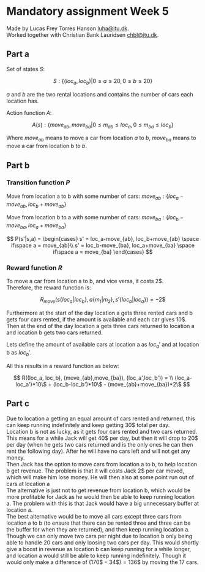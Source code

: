 # Mandatory assignment Week 5

Made by Lucas Frey Torres Hanson [luha@itu.dk](mailto:luha@itu.dk).\
Worked together with Christian Bank Lauridsen [chbl@itu.dk](mailto:chbl@itu.dk).

## Part a

Set of states $S$:

$$
S: \{(loc_a,loc_b) | 0 ≤ a ≤ 20, 0 ≤ b ≤ 20\}
$$

$a$ and $b$ are the two rental locations and contains the number of cars each location has.

Action function $A$:

$$
A(s): \{move_{ab}, move_{ba} | 0 ≤ m_{ab} ≤ loc_a, 0 ≤ m_{ba} ≤ loc_b\}
$$

Where $move_{ab}$ means to move a car from location $a$ to $b$, $move_{ba}$ means to move a car from location b to $b$.

## Part b

<!-- had a diagram which is the rent-luha.md -->

### Transition function $P$

Move from location a to b with some number of cars: $move_{ab}: \{loc_a-move_{ab}, loc_b+move_{ab}\}$

Move from location b to a with some number of cars: $move_{ba}: \{loc_b-move_{ba}, loc_a+move_{ba}\}$

$$
P(s'|s,a) = \begin{cases} 
  s' = loc_a-move_{ab}, loc_b+move_{ab} \space if\space a = move_{ab}\\
  s' = loc_b-move_{ba}, loc_a+move_{ba} \space if\space a = move_{ba}
\end{cases}
$$

### Reward function $R$

To move a car from location a to b, and vice versa, it costs 2$.\
Therefore, the reward function is:

$$
R_{move}(s\{loc_a|loc_b\},a\{m_1|m_2\},s'\{loc_b|loc_a\}) = -2\$
$$

Furthermore at the start of the day location a gets three rented cars and b gets four cars rented, if the amount is available and each car gives 10$.\
Then at the end of the day location a gets three cars returned to location a and location b gets two cars returned.

Lets define the amount of available cars at location a as $loc_a'$ and at location b as $loc_b'$.

All this results in a reward function as below:

$$
R((loc_a, loc_b), (move_{ab},move_{ba}), (loc_a',loc_b')) = \\
(loc_a-loc_a')*10\$ + (loc_b-loc_b')*10\$ - (move_{ab}+move_{ba})*2\$
$$

## Part c

Due to location a getting an equal amount of cars rented and returned, this can keep running indefinitely and keep getting 30$ total per day.\
Location b is not as lucky, as it gets four cars rented and two cars returned.
This means for a while Jack will get 40$ per day, but then it will drop to 20$ per day (when he gets two cars returned and is the only ones he can then rent the following day).
After he will have no cars left and will not get any money.\
Then Jack has the option to move cars from location a to b, to help location b get revenue.
The problem is that it will costs Jack 2$ per car moved, which will make him lose money.
He will then also at some point run out of cars at location a\
The alternative is just not to get revenue from location b, which would be more profitable for Jack as he would then be able to keep running location a.
The problem with this is that Jack would have a big unnecessary buffer at location a.\
The best alternative would be to move all cars except three cars from location a to b (to ensure that there can be rented three and three can be the buffer for when they are returned), and then keep running location a.
Though we can only move two cars per night due to location b only being able to handle 20 cars and only loosing two cars per day.
This would shortly give a boost in revenue as location b can keep running for a while longer, and location a would still be able to keep running indefinitely.
Though it would only make a difference of $(170\$-34\$)=136\$$ by moving the 17 cars.

